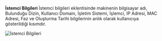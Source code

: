 **İstemci Bilgileri**
İstemci bilgileri eklentisinde makinenin bilgisayar adı,  Bulunduğu Dizin, Kullanıcı Domain, İşletim Sistemi, İşlemci, IP Adresi, MAC Adresi, Faz ve Oluşturma Tarihi bilgilerinin anlık olarak kullanıcıya gösterildiği kısımdır.

![İstemci Bilgileri](liderv2-web/images/İSTEMCİYÖNETİMİ/SİSTEM/İstemciBilgileri.png)